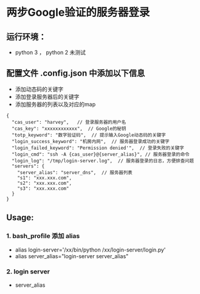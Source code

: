 # 两步Google验证的服务器登录


## 运行环境：

* python 3 ， python 2 未测试


## 配置文件 .config.json 中添加以下信息

* 添加动态码的关键字
* 添加登录服务器后的关键字
* 添加服务器的列表以及对应的map


```angular2
{
  "cas_user": "harvey",   // 登录服务器的用户名
  "cas_key": "xxxxxxxxxxxx",  // Google的秘钥
  "totp_keyword": "数字验证码",  // 提示输入Google动态码的关键字
  "login_success_keyword": "机房内网",  // 服务器登录成功的关键字
  "login_failed_keyword": "Permission denied'",  // 登录失败的关键字
  "login_cmd": "ssh -A {cas_user}@{server_alias}", // 服务器登录的命令
  "login_log": "/tmp/login-server.log",  // 服务器登录的日志，方便排查问题
  "servers": {
    "server_alias": "server_dns",  // 服务器列表
    "s1": "xxx.xxx.com",
    "s2": "xxx.xxx.com",
    "s3": "xxx.xxx.com"
  }
}

```


## Usage:

### 1. bash_profile 添加 alias
* alias login-server='/xx/bin/python /xx/login-server/login.py'
* alias server_alias="login-server server_alias"

### 2. login server 

* server_alias